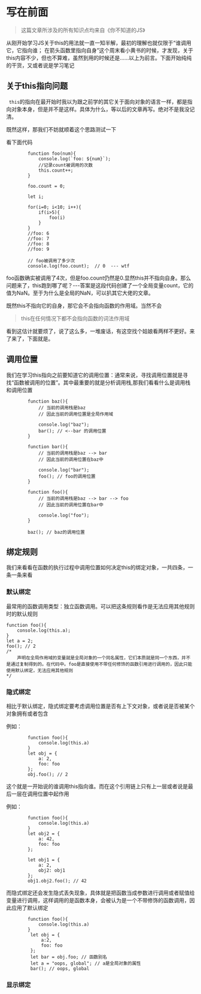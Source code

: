 # 写在前面
> 这篇文章所涉及的所有知识点均来自《你不知道的JS》

从刚开始学习JS关于this的用法就一直一知半解，最初的理解也就仅限于“谁调用它，它指向谁； 在箭头函数里指向自身”这个周末看小黄书的时候，才发现，关于this内容不少，但也不算难，虽然到用的时候还是......以上为前言。下面开始纯纯的干货，又或者说是学习笔记

## 关于this指向问题
` this`的指向在最开始时我以为跟之前学的其它关于面向对象的语言一样，都是指向对象本身，但是并不是这样。具体为什么，等以后的文章再写。绝对不是我没记清。

既然这样，那我们不妨就顺着这个思路测试一下

看下面代码
```JS
        function foo(num){
            console.log(`foo: ${num}`);
            //记录count被调用的次数
            this.count++;
        }

        foo.count = 0;

        let i;

        for(i=0; i<10; i++){
            if(i>5){
                foo(i)
            }
        }
        //foo: 6
        //foo: 7
        //foo: 8
        //foo: 9

        // foo被调用了多少次
        console.log(foo.count);  // 0  --- wtf
```
foo函数确实被调用了4次，但是foo.count仍然是0.显然this并不指向自身。那么问题来了，this跑到哪了呢？---答案是这段代码创建了一个全局变量count，它的值为NaN。至于为什么是全局的NaN，可以扒其它大佬的文章。

既然this不指向它的自身，那它会不会指向函数的作用域。当然不会
> this在任何情况下都不会指向函数的词法作用域

看到这估计就要烦了，说了这么多，一堆废话，有这空找个姑娘看两样不更好。来了来了，下面就是。
## 调用位置
我们在学习this指向之前要知道它的调用位置：通常来说，寻找调用位置就是寻找“函数被调用的位置”。其中最重要的就是分析调用栈,那我们看看什么是调用栈和调用位置
```JS
        function baz(){
            // 当前的调用栈是baz
            // 因此当前的调用位置是全局作用域

            console.log("baz");
            bar(); // <--bar 的调用位置
        }

        function bar(){
            // 当前的调用栈是baz --> bar
            // 因此当前的调用位置在baz中

            console.log("bar");
            foo(); // foo的调用位置
        }

        function foo(){
            // 当前的调用栈是baz --> bar --> foo
            // 因此当前的调用位置在bar中

            console.log("foo");
        }

        baz(); // baz的调用位置
```
## 绑定规则
我们来看看在函数的执行过程中调用位置如何决定this的绑定对象，一共四条，一条一条来看
### 默认绑定
最常用的函数调用类型：独立函数调用。可以把这条规则看作是无法应用其他规则时的默认规则
```JS
function foo(){
    console.log(this.a);
}
let a = 2;
foo(); // 2
/*
    声明在全局作用域的变量就是全局对象的一个同名属性，它们本质就是同一个东西，并不是通过复制得到的。在代码中。foo是直接使用不带任何修饰的函数引用进行调用的，因此只能使用默认绑定，无法应用其他规则
*/
```
### 隐式绑定
相比于默认绑定，隐式绑定要考虑调用位置是否有上下文对象，或者说是否被某个对象拥有或者包含

例如：
```JS
        function foo(){
            console.log(this.a)
        }
        let obj = {
            a: 2,
            foo: foo
        };
        obj.foo(); // 2
```
这个就是一开始说的谁调用this指向谁。而在这个引用链上只有上一层或者说是最后一层在调用位置中起作用

例如：
```JS
        function foo(){
            console.log(this.a)
        }
        let obj2 = {
            a: 42,
            foo: foo
        };

        let obj1 = {
            a: 2,
            obj2: obj1
        };
        obj1.obj2.foo(); // 42
```
而隐式绑定还会发生隐式丢失现象，具体就是把函数当成参数进行调用或者赋值给变量进行调用，这样调用的是函数本身，会被认为是一个不带修饰的函数调用，因此应用了默认绑定
```JS
        function foo(){
            console.log(this.a)
        }
         let obj = {
             a:2,
             foo: foo
         };
         let bar = obj.foo; // 函数别名
         let a = "oops, global"; // a是全局对象的属性
         bar(); // oops, global
```
### 显示绑定

